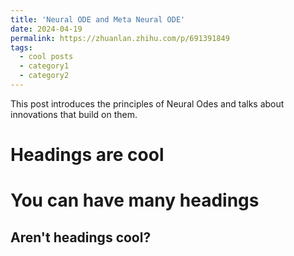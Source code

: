 ```yaml
---
title: 'Neural ODE and Meta Neural ODE'
date: 2024-04-19
permalink: https://zhuanlan.zhihu.com/p/691391849
tags:
  - cool posts
  - category1
  - category2
---
```


This post introduces the principles of Neural Odes and talks about innovations that build on them.

Headings are cool
======

You can have many headings
======

Aren't headings cool?
------
